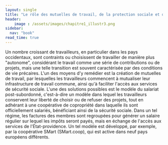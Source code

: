 ```yaml
---
layout: single
title: "Le rôle des mutuelles de travail, de la protection sociale et des travailleurs post-subordonnés"
header:
    image : /assets/images/chapitre1_illustr3.png
sidebar:
  nav: "book"
read_time: true
---
```


Un nombre croissant de travailleurs, en particulier dans les pays occidentaux, sont contraints ou choisissent de travailler de manière plus "autonome", considérant le travail comme une série de contributions ou de projets, mais une telle transition est souvent caractérisée par des conditions de vie précaires. L'un des moyens d'y remédier est la création de mutuelles de travail, par lesquelles les travailleurs commencent à mutualiser leur infrastructure de travail commune, ainsi qu'à faciliter l'accès aux services de sécurité sociale. L'une des solutions possibles est le modèle du salariat post-subordonné, c'est-à-dire un modèle dans lequel les travailleurs conservent leur liberté de choisir ou de refuser des projets, tout en adhérant à une coopérative de copropriété dans laquelle ils sont officiellement salariés, bénéficiant ainsi de la sécurité sociale. Dans un tel régime, les factures des membres sont regroupées pour générer un salaire régulier sur lequel les impôts seront payés, mais en échange de l'accès aux services de l'État-providence. Un tel modèle est développé, par exemple, par la coopérative SMart (SMart.coop), qui est active dans neuf pays européens différents.